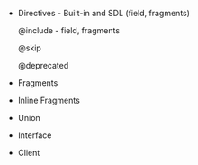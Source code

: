 - Directives - Built-in and SDL (field, fragments)

  @include - field, fragments

  @skip

  @deprecated

- Fragments

- Inline Fragments

- Union

- Interface

- Client
